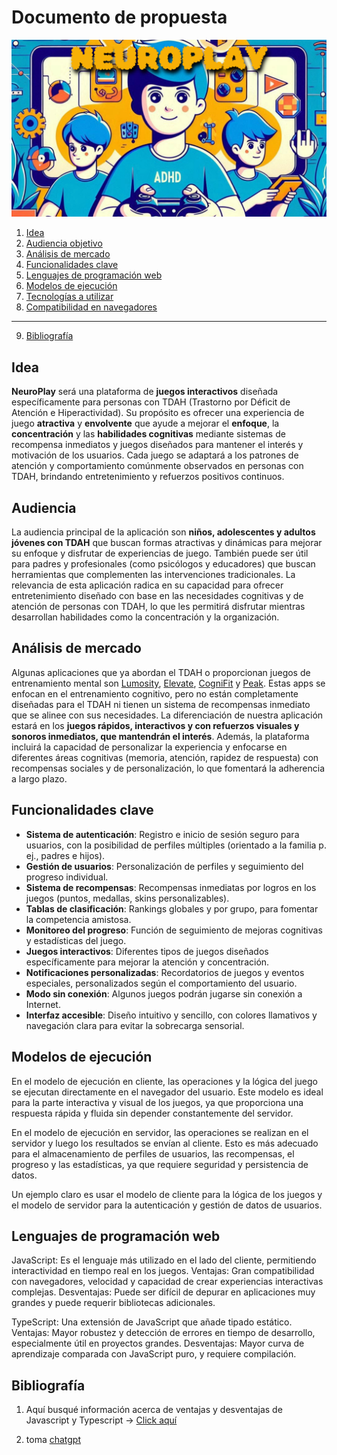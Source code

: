 # Documento de propuesta  



![Banner de la aplicación](./assets/NeuroPlay.png)

1. [Idea](#idea)
2. [Audiencia objetivo](#audiencia)
3. [Análisis de mercado](#análisis-de-mercado)
4. [Funcionalidades clave](#funcionalidades-clave)
6. [Lenguajes de programación web](#lenguajes-de-programación-web)
5. [Modelos de ejecución](#modelos-de-ejecución)
7. [Tecnologías a utilizar](#)
8. [Compatibilidad en navegadores](#)
---
9. [Bibliografía](#bibliografía)

## Idea

**NeuroPlay** será una plataforma de **juegos interactivos** diseñada específicamente para personas con TDAH (Trastorno por Déficit de Atención e Hiperactividad). Su propósito es ofrecer una experiencia de juego **atractiva** y **envolvente** que ayude a mejorar el **enfoque**, la **concentración** y las **habilidades cognitivas** mediante sistemas de recompensa inmediatos y juegos diseñados para mantener el interés y motivación de los usuarios. Cada juego se adaptará a los patrones de atención y comportamiento comúnmente observados en personas con TDAH, brindando entretenimiento y refuerzos positivos continuos.

## Audiencia 

La audiencia principal de la aplicación son **niños, adolescentes y adultos jóvenes con TDAH** que buscan formas atractivas y dinámicas para mejorar su enfoque y disfrutar de experiencias de juego. También puede ser útil para padres y profesionales (como psicólogos y educadores) que buscan herramientas que complementen las intervenciones tradicionales. La relevancia de esta aplicación radica en su capacidad para ofrecer entretenimiento diseñado con base en las necesidades cognitivas y de atención de personas con TDAH, lo que les permitirá disfrutar mientras desarrollan habilidades como la concentración y la organización.

## Análisis de mercado 

Algunas aplicaciones que ya abordan el TDAH o proporcionan juegos de entrenamiento mental son [Lumosity](https://www.lumosity.com/es/), [Elevate](https://elevateapp.com/), [CogniFit](https://www.cognifit.com/es?srsltid=AfmBOor6sW8jNPi0H_cDEtImTVcAVeBpm5RymFDW9_JZ51LagFVqR4Dc) y [Peak](https://www.peak.net/). Estas apps se enfocan en el entrenamiento cognitivo, pero no están completamente diseñadas para el TDAH ni tienen un sistema de recompensas inmediato que se alinee con sus necesidades. La diferenciación de nuestra aplicación estará en los **juegos rápidos, interactivos y con refuerzos visuales y sonoros inmediatos, que mantendrán el interés**. Además, la plataforma incluirá la capacidad de personalizar la experiencia y enfocarse en diferentes áreas cognitivas (memoria, atención, rapidez de respuesta) con recompensas sociales y de personalización, lo que fomentará la adherencia a largo plazo.

## Funcionalidades clave 

- **Sistema de autenticación**: Registro e inicio de sesión seguro para usuarios, con la posibilidad de perfiles múltiples (orientado a la familia p. ej., padres e hijos).
- **Gestión de usuarios**: Personalización de perfiles y seguimiento del progreso individual.
- **Sistema de recompensas**: Recompensas inmediatas por logros en los juegos (puntos, medallas, skins personalizables).
- **Tablas de clasificación**: Rankings globales y por grupo, para fomentar la competencia amistosa.
- **Monitoreo del progreso**: Función de seguimiento de mejoras cognitivas y estadísticas del juego.
- **Juegos interactivos**: Diferentes tipos de juegos diseñados específicamente para mejorar la atención y concentración.
- **Notificaciones personalizadas**: Recordatorios de juegos y eventos especiales, personalizados según el comportamiento del usuario.
- **Modo sin conexión**: Algunos juegos podrán jugarse sin conexión a Internet.
- **Interfaz accesible**: Diseño intuitivo y sencillo, con colores llamativos y navegación clara para evitar la sobrecarga sensorial.

## Modelos de ejecución

En el modelo de ejecución en cliente, las operaciones y la lógica del juego se ejecutan directamente en el navegador del usuario. Este modelo es ideal para la parte interactiva y visual de los juegos, ya que proporciona una respuesta rápida y fluida sin depender constantemente del servidor.

En el modelo de ejecución en servidor, las operaciones se realizan en el servidor y luego los resultados se envían al cliente. Esto es más adecuado para el almacenamiento de perfiles de usuarios, las recompensas, el progreso y las estadísticas, ya que requiere seguridad y persistencia de datos.

Un ejemplo claro es usar el modelo de cliente para la lógica de los juegos y el modelo de servidor para la autenticación y gestión de datos de usuarios.

## Lenguajes de programación web

JavaScript: Es el lenguaje más utilizado en el lado del cliente, permitiendo interactividad en tiempo real en los juegos. Ventajas: Gran compatibilidad con navegadores, velocidad y capacidad de crear experiencias interactivas complejas. Desventajas: Puede ser difícil de depurar en aplicaciones muy grandes y puede requerir bibliotecas adicionales.

TypeScript: Una extensión de JavaScript que añade tipado estático. Ventajas: Mayor robustez y detección de errores en tiempo de desarrollo, especialmente útil en proyectos grandes. Desventajas: Mayor curva de aprendizaje comparada con JavaScript puro, y requiere compilación.


## Bibliografía

1. Aquí busqué información acerca de ventajas y desventajas de Javascript y Typescript -> [Click aquí](https://www.campusmvp.es/recursos/post/typescript-contra-javascript-cual-deberias-utilizar.aspx)

2. toma [chatgpt](chatgpt.com)